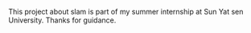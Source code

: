 This project about slam is part of my summer internship at Sun Yat sen University. Thanks for guidance.
